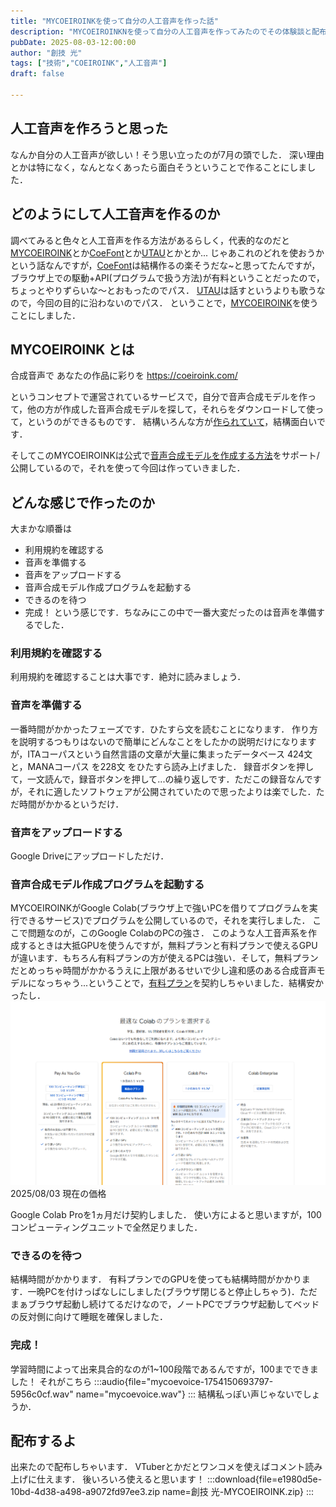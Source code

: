 ```yaml
---
title: "MYCOEIROINKを使って自分の人工音声を作った話"
description: "MYCOEIROINKNを使って自分の人工音声を作ってみたのでその体験談と配布"
pubDate: 2025-08-03-12:00:00
author: "創技 光"
tags: ["技術","COEIROINK","人工音声"]
draft: false

---
```


## 人工音声を作ろうと思った
なんか自分の人工音声が欲しい！そう思い立ったのが7月の頭でした．
深い理由とかは特になく，なんとなくあったら面白そうということで作ることにしました．

## どのようにして人工音声を作るのか
調べてみると色々と人工音声を作る方法があるらしく，代表的なのだと [MYCOEIROINK](https://coeiroink.com/mycoeiroink)とか[CoeFont](https://coefont.cloud/)とか[UTAU](https://utau2008.xrea.jp/)とかとか...
じゃあこれのどれを使おうかという話なんですが，[CoeFont](https://coefont.cloud/)は結構作るの楽そうだな~と思ってたんですが，ブラウザ上での駆動+API(プログラムで扱う方法)が有料ということだったので，ちょっとやりずらいな～とおもったのでパス．
[UTAU](https://utau2008.xrea.jp/)は話すというよりも歌うなので，今回の目的に沿わないのでパス．
ということで，[MYCOEIROINK](https://coeiroink.com/mycoeiroink)を使うことにしました．

## MYCOEIROINK とは
合成音声で あなたの作品に彩りを
https://coeiroink.com/

というコンセプトで運営されているサービスで，自分で音声合成モデルを作って，他の方が作成した音声合成モデルを探して，それらをダウンロードして使って，というのができるものです．
結構いろんな方が[作られていて](https://coeiroink.com/mycoeiroink/list)，結構面白いです．

そしてこのMYCOEIROINKは公式で[音声合成モデルを作成する方法](https://coeiroink.com/mycoeiroink/making)をサポート/公開しているので，それを使って今回は作っていきました．

## どんな感じで作ったのか
大まかな順番は
- 利用規約を確認する
- 音声を準備する
- 音声をアップロードする
- 音声合成モデル作成プログラムを起動する
- できるのを待つ
- 完成！
という感じです．ちなみにこの中で一番大変だったのは音声を準備するでした．

### 利用規約を確認する
利用規約を確認することは大事です．絶対に読みましょう．

### 音声を準備する
一番時間がかかったフェーズです．ひたすら文を読むことになります．
作り方を説明するつもりはないので簡単にどんなことをしたかの説明だけになりますが，ITAコーパスという自然言語の文章が大量に集まったデータベース 424文 と，MANAコーパス を228文 をひたすら読み上げました．
録音ボタンを押して，一文読んで，録音ボタンを押して...の繰り返しです．ただこの録音なんですが，それに適したソフトウェアが公開されていたので思ったよりは楽でした．ただ時間がかかるというだけ．

### 音声をアップロードする
Google Driveにアップロードしただけ．

### 音声合成モデル作成プログラムを起動する
MYCOEIROINKがGoogle Colab(ブラウザ上で強いPCを借りてプログラムを実行できるサービス)でプログラムを公開しているので，それを実行しました．
ここで問題なのが，このGoogle ColabのPCの強さ．
このような人工音声系を作成するときは大抵GPUを使うんですが，無料プランと有料プランで使えるGPUが違います．もちろん有料プランの方が使えるPCは強い．そして，無料プランだとめっちゃ時間がかかるうえに上限があるせいで少し違和感のある合成音声モデルになっちゃう...ということで，[有料プラン](https://colab.research.google.com/signup?hl=ja)を契約しちゃいました．結構安かったし．
![alt text](image.png)
2025/08/03 現在の価格

Google Colab Proを1ヵ月だけ契約しました．
使い方によると思いますが，100コンピューティングユニットで全然足りました．

### できるのを待つ
結構時間がかかります．
有料プランでのGPUを使っても結構時間がかかります．一晩PCを付けっぱなしにしました(ブラウザ閉じると停止しちゃう)．ただまぁブラウザ起動し続けてるだけなので，ノートPCでブラウザ起動してベッドの反対側に向けて睡眠を確保しました．

### 完成！
学習時間によって出来具合的なのが1~100段階であるんですが，100までできました！
それがこちら
:::audio{file="mycoevoice-1754150693797-5956c0cf.wav" name="mycoevoice.wav"}
:::
結構私っぽい声じゃないでしょうか．

## 配布するよ
出来たので配布しちゃいます．
VTuberとかだとワンコメを使えばコメント読み上げに仕えます．
後いろいろ使えると思います！
:::download{file=e1980d5e-10bd-4d38-a498-a9072fd97ee3.zip name=創技 光-MYCOEIROINK.zip}
:::